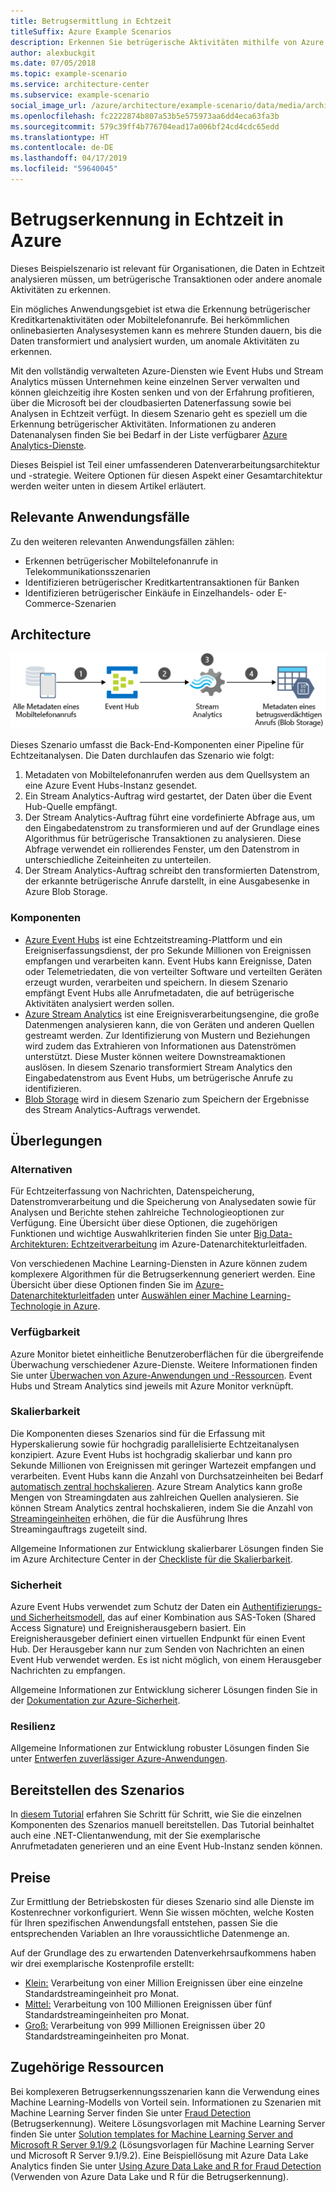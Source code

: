 ```yaml
---
title: Betrugsermittlung in Echtzeit
titleSuffix: Azure Example Scenarios
description: Erkennen Sie betrügerische Aktivitäten mithilfe von Azure Event Hubs und Stream Analytics in Echtzeit.
author: alexbuckgit
ms.date: 07/05/2018
ms.topic: example-scenario
ms.service: architecture-center
ms.subservice: example-scenario
social_image_url: /azure/architecture/example-scenario/data/media/architecture-fraud-detection.png
ms.openlocfilehash: fc2222874b807a53b5e575973aa6dd4eca63fa3b
ms.sourcegitcommit: 579c39ff4b776704ead17a006bf24cd4cdc65edd
ms.translationtype: HT
ms.contentlocale: de-DE
ms.lasthandoff: 04/17/2019
ms.locfileid: "59640045"
---
```

# <a name="real-time-fraud-detection-on-azure"></a>Betrugserkennung in Echtzeit in Azure

Dieses Beispielszenario ist relevant für Organisationen, die Daten in Echtzeit analysieren müssen, um betrügerische Transaktionen oder andere anomale Aktivitäten zu erkennen.

Ein mögliches Anwendungsgebiet ist etwa die Erkennung betrügerischer Kreditkartenaktivitäten oder Mobiltelefonanrufe. Bei herkömmlichen onlinebasierten Analysesystemen kann es mehrere Stunden dauern, bis die Daten transformiert und analysiert wurden, um anomale Aktivitäten zu erkennen.

Mit den vollständig verwalteten Azure-Diensten wie Event Hubs und Stream Analytics müssen Unternehmen keine einzelnen Server verwalten und können gleichzeitig ihre Kosten senken und von der Erfahrung profitieren, über die Microsoft bei der cloudbasierten Datenerfassung sowie bei Analysen in Echtzeit verfügt. In diesem Szenario geht es speziell um die Erkennung betrügerischer Aktivitäten. Informationen zu anderen Datenanalysen finden Sie bei Bedarf in der Liste verfügbarer [Azure Analytics-Dienste][product-category].

Dieses Beispiel ist Teil einer umfassenderen Datenverarbeitungsarchitektur und -strategie. Weitere Optionen für diesen Aspekt einer Gesamtarchitektur werden weiter unten in diesem Artikel erläutert.

## <a name="relevant-use-cases"></a>Relevante Anwendungsfälle

Zu den weiteren relevanten Anwendungsfällen zählen:

- Erkennen betrügerischer Mobiltelefonanrufe in Telekommunikationsszenarien
- Identifizieren betrügerischer Kreditkartentransaktionen für Banken
- Identifizieren betrügerischer Einkäufe in Einzelhandels- oder E-Commerce-Szenarien

## <a name="architecture"></a>Architecture

![Übersicht über die Architektur der Azure-Komponenten für ein Szenario zur Betrugserkennung in Echtzeit][architecture]

Dieses Szenario umfasst die Back-End-Komponenten einer Pipeline für Echtzeitanalysen. Die Daten durchlaufen das Szenario wie folgt:

1. Metadaten von Mobiltelefonanrufen werden aus dem Quellsystem an eine Azure Event Hubs-Instanz gesendet.
2. Ein Stream Analytics-Auftrag wird gestartet, der Daten über die Event Hub-Quelle empfängt.
3. Der Stream Analytics-Auftrag führt eine vordefinierte Abfrage aus, um den Eingabedatenstrom zu transformieren und auf der Grundlage eines Algorithmus für betrügerische Transaktionen zu analysieren. Diese Abfrage verwendet ein rollierendes Fenster, um den Datenstrom in unterschiedliche Zeiteinheiten zu unterteilen.
4. Der Stream Analytics-Auftrag schreibt den transformierten Datenstrom, der erkannte betrügerische Anrufe darstellt, in eine Ausgabesenke in Azure Blob Storage.

### <a name="components"></a>Komponenten

- [Azure Event Hubs][docs-event-hubs] ist eine Echtzeitstreaming-Plattform und ein Ereigniserfassungsdienst, der pro Sekunde Millionen von Ereignissen empfangen und verarbeiten kann. Event Hubs kann Ereignisse, Daten oder Telemetriedaten, die von verteilter Software und verteilten Geräten erzeugt wurden, verarbeiten und speichern. In diesem Szenario empfängt Event Hubs alle Anrufmetadaten, die auf betrügerische Aktivitäten analysiert werden sollen.
- [Azure Stream Analytics][docs-stream-analytics] ist eine Ereignisverarbeitungsengine, die große Datenmengen analysieren kann, die von Geräten und anderen Quellen gestreamt werden. Zur Identifizierung von Mustern und Beziehungen wird zudem das Extrahieren von Informationen aus Datenströmen unterstützt. Diese Muster können weitere Downstreamaktionen auslösen. In diesem Szenario transformiert Stream Analytics den Eingabedatenstrom aus Event Hubs, um betrügerische Anrufe zu identifizieren.
- [Blob Storage](/azure/storage/blobs/storage-blobs-introduction) wird in diesem Szenario zum Speichern der Ergebnisse des Stream Analytics-Auftrags verwendet.

## <a name="considerations"></a>Überlegungen

### <a name="alternatives"></a>Alternativen

Für Echtzeiterfassung von Nachrichten, Datenspeicherung, Datenstromverarbeitung und die Speicherung von Analysedaten sowie für Analysen und Berichte stehen zahlreiche Technologieoptionen zur Verfügung. Eine Übersicht über diese Optionen, die zugehörigen Funktionen und wichtige Auswahlkriterien finden Sie unter [Big Data-Architekturen: Echtzeitverarbeitung](/azure/architecture/data-guide/technology-choices/real-time-ingestion) im Azure-Datenarchitekturleitfaden.

Von verschiedenen Machine Learning-Diensten in Azure können zudem komplexere Algorithmen für die Betrugserkennung generiert werden. Eine Übersicht über diese Optionen finden Sie im [Azure-Datenarchitekturleitfaden](../../data-guide/index.md) unter [Auswählen einer Machine Learning-Technologie in Azure](/azure/architecture/data-guide/technology-choices/data-science-and-machine-learning).

### <a name="availability"></a>Verfügbarkeit

Azure Monitor bietet einheitliche Benutzeroberflächen für die übergreifende Überwachung verschiedener Azure-Dienste. Weitere Informationen finden Sie unter [Überwachen von Azure-Anwendungen und -Ressourcen](/azure/monitoring-and-diagnostics/monitoring-overview). Event Hubs und Stream Analytics sind jeweils mit Azure Monitor verknüpft.

### <a name="scalability"></a>Skalierbarkeit

Die Komponenten dieses Szenarios sind für die Erfassung mit Hyperskalierung sowie für hochgradig parallelisierte Echtzeitanalysen konzipiert. Azure Event Hubs ist hochgradig skalierbar und kann pro Sekunde Millionen von Ereignissen mit geringer Wartezeit empfangen und verarbeiten. Event Hubs kann die Anzahl von Durchsatzeinheiten bei Bedarf [automatisch zentral hochskalieren](/azure/event-hubs/event-hubs-auto-inflate). Azure Stream Analytics kann große Mengen von Streamingdaten aus zahlreichen Quellen analysieren. Sie können Stream Analytics zentral hochskalieren, indem Sie die Anzahl von [Streamingeinheiten](/azure/stream-analytics/stream-analytics-streaming-unit-consumption) erhöhen, die für die Ausführung Ihres Streamingauftrags zugeteilt sind.

Allgemeine Informationen zur Entwicklung skalierbarer Lösungen finden Sie im Azure Architecture Center in der [Checkliste für die Skalierbarkeit][scalability].

### <a name="security"></a>Sicherheit

Azure Event Hubs verwendet zum Schutz der Daten ein [Authentifizierungs- und Sicherheitsmodell][docs-event-hubs-security-model], das auf einer Kombination aus SAS-Token (Shared Access Signature) und Ereignisherausgebern basiert. Ein Ereignisherausgeber definiert einen virtuellen Endpunkt für einen Event Hub. Der Herausgeber kann nur zum Senden von Nachrichten an einen Event Hub verwendet werden. Es ist nicht möglich, von einem Herausgeber Nachrichten zu empfangen.

Allgemeine Informationen zur Entwicklung sicherer Lösungen finden Sie in der [Dokumentation zur Azure-Sicherheit][security].

### <a name="resiliency"></a>Resilienz

Allgemeine Informationen zur Entwicklung robuster Lösungen finden Sie unter [Entwerfen zuverlässiger Azure-Anwendungen](../../reliability/index.md).

## <a name="deploy-the-scenario"></a>Bereitstellen des Szenarios

In [diesem Tutorial][tutorial] erfahren Sie Schritt für Schritt, wie Sie die einzelnen Komponenten des Szenarios manuell bereitstellen. Das Tutorial beinhaltet auch eine .NET-Clientanwendung, mit der Sie exemplarische Anrufmetadaten generieren und an eine Event Hub-Instanz senden können.

## <a name="pricing"></a>Preise

Zur Ermittlung der Betriebskosten für dieses Szenario sind alle Dienste im Kostenrechner vorkonfiguriert. Wenn Sie wissen möchten, welche Kosten für Ihren spezifischen Anwendungsfall entstehen, passen Sie die entsprechenden Variablen an Ihre voraussichtliche Datenmenge an.

Auf der Grundlage des zu erwartenden Datenverkehrsaufkommens haben wir drei exemplarische Kostenprofile erstellt:

- [Klein:][small-pricing] Verarbeitung von einer Million Ereignissen über eine einzelne Standardstreamingeinheit pro Monat.
- [Mittel:][medium-pricing] Verarbeitung von 100 Millionen Ereignissen über fünf Standardstreamingeinheiten pro Monat.
- [Groß:][large-pricing] Verarbeitung von 999 Millionen Ereignissen über 20 Standardstreamingeinheiten pro Monat.

## <a name="related-resources"></a>Zugehörige Ressourcen

Bei komplexeren Betrugserkennungsszenarien kann die Verwendung eines Machine Learning-Modells von Vorteil sein. Informationen zu Szenarien mit Machine Learning Server finden Sie unter [Fraud Detection][r-server-fraud-detection] (Betrugserkennung). Weitere Lösungsvorlagen mit Machine Learning Server finden Sie unter [Solution templates for Machine Learning Server and Microsoft R Server 9.1/9.2][docs-r-server-sample-solutions] (Lösungsvorlagen für Machine Learning Server und Microsoft R Server 9.1/9.2). Eine Beispiellösung mit Azure Data Lake Analytics finden Sie unter [Using Azure Data Lake and R for Fraud Detection][technet-fraud-detection] (Verwenden von Azure Data Lake und R für die Betrugserkennung).

<!-- links -->
[product-category]: https://azure.microsoft.com/product-categories/analytics/
[tutorial]: /azure/stream-analytics/stream-analytics-real-time-fraud-detection
[small-pricing]: https://azure.com/e/74149ec312c049ccba79bfb3cfa67606
[medium-pricing]: https://azure.com/e/4fc94f7376de484d8ae67a6958cae60a
[large-pricing]: https://azure.com/e/7da8804396f9428a984578700003ba42
[architecture]: ./media/architecture-fraud-detection.png
[docs-event-hubs]: /azure/event-hubs/event-hubs-what-is-event-hubs
[docs-event-hubs-security-model]: /azure/event-hubs/event-hubs-authentication-and-security-model-overview
[docs-stream-analytics]: /azure/stream-analytics/stream-analytics-introduction
[docs-r-server-sample-solutions]: /machine-learning-server/r/sample-solutions
[r-server-fraud-detection]: https://microsoft.github.io/r-server-fraud-detection/
[technet-fraud-detection]: https://blogs.technet.microsoft.com/machinelearning/2017/06/28/using-azure-data-lake-and-r-for-fraud-detection/
[scalability]: /azure/architecture/checklist/scalability
[security]: /azure/security/
